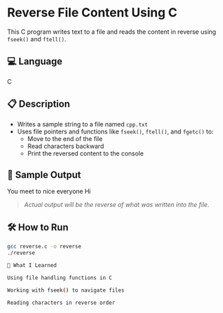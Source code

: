 # Reverse File Content Using C

This C program writes text to a file and reads the content in reverse using `fseek()` and `ftell()`.

## 💻 Language
C

## 📋 Description

- Writes a sample string to a file named `cpp.txt`
- Uses file pointers and functions like `fseek()`, `ftell()`, and `fgetc()` to:
  - Move to the end of the file
  - Read characters backward
  - Print the reversed content to the console

## 🧪 Sample Output
You meet to nice everyone Hi

> *Actual output will be the reverse of what was written into the file.*

## 🛠️ How to Run

```bash
gcc reverse.c -o reverse
./reverse

🌱 What I Learned

Using file handling functions in C

Working with fseek() to navigate files

Reading characters in reverse order
